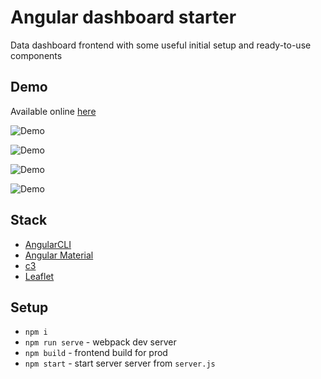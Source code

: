 # Angular dashboard starter
Data dashboard frontend with some useful initial setup and ready-to-use components

## Demo
Available online [here](https://starter-angular-dashboard.herokuapp.com)

![Demo](https://image.ibb.co/bPLUXm/Screenshot_from_2017_11_27_13_10_10.png)

![Demo](https://image.ibb.co/j6mgdR/Screenshot_from_2017_11_27_13_10_43.png)

![Demo](https://image.ibb.co/hm1Q56/Screenshot_from_2017_11_27_13_10_55.png)

![Demo](https://image.ibb.co/cVr3sm/Screenshot_from_2017_11_27_13_11_13.png)

## Stack
* [AngularCLI](https://github.com/angular/angular-cli)
* [Angular Material](https://material.angular.io/)
* [c3](http://c3js.org)
* [Leaflet](http://leafletjs.com/)

## Setup
* `npm i`
* `npm run serve` - webpack dev server
* `npm build` - frontend build for prod
* `npm start` - start server server from `server.js`
